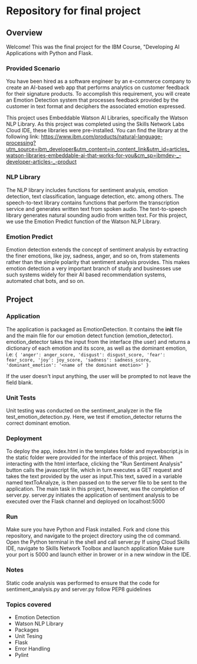 # Repository for final project
## Overview
Welcome! This was the final project for the IBM Course, "Developing AI Applications with Python and Flask.
### Provided Scenario
You have been hired as a software engineer by an e-commerce company to create an AI-based web app that performs analytics on customer feedback for their signature products. To accomplish this requirement, you will create an Emotion Detection system that processes feedback provided by the customer in text format and deciphers the associated emotion expressed.

This project uses Embeddable Watson AI Libraries, specifically the Watson NLP Library. As this project was completed using the Skills Network Labs Cloud IDE, these libraries were pre-installed. You can find the library at the following link: https://www.ibm.com/products/natural-language-processing?utm_source=ibm_developer&utm_content=in_content_link&utm_id=articles_watson-libraries-embeddable-ai-that-works-for-you&cm_sp=ibmdev-_-developer-articles-_-product


### NLP Library
The NLP library includes functions for sentiment analysis, emotion detection, text classification, language detection, etc. among others. The speech-to-text library contains functions that perform the transcription service and generates written text from spoken audio. The text-to-speech library generates natural sounding audio from written text. 
For this project, we use the  Emotion Predict function of the Watson NLP Library.

### Emotion Predict
Emotion detection extends the concept of sentiment analysis by extracting the finer emotions, like joy, sadness, anger, and so on, from statements rather than the simple polarity that sentiment analysis provides. This makes emotion detection a very important branch of study and businesses use such systems widely for their AI based recommendation systems, automated chat bots, and so on.

## Project
### Application
The application is packaged as EmotionDetection. It contains the __init__ file and the main file for our emotion detect function (emotion_detector). emotion_detector takes the input from the interface (the user) and returns a dictionary of each emotion and its score, as well as the dominant emotion, i.e:
`{
'anger': anger_score,
'disgust': disgust_score,
'fear': fear_score,
'joy': joy_score,
'sadness': sadness_score,
'dominant_emotion': '<name of the dominant emotion>'
}`

If the user doesn't input anything, the user will be prompted to not leave the field blank.

### Unit Tests
Unit testing was conducted on the sentiment_analyzer in the file test_emotion_detection.py. Here, we test if emotion_detector returns the correct dominant emotion.

### Deployment
To deploy the app, index.html in the templates folder and mywebscript.js in the static folder were provided for the interface of this project.
When interacting with the html interface, clicking the "Run Sentiment Analysis" button calls the javascript file, which in turn executes a GET request and takes the text provided by the user as input.This text, saved in a variable named textToAnalyze, is then passed on to the server file to be sent to the application. The main task in this project, however, was the completion of server.py.
server.py initiates the application of sentiment analysis to be executed over the Flask channel and deployed on localhost:5000

### Run
Make sure you have Python and Flask installed.
Fork and clone this repository, and navigate to the project directory using the cd command.
Open the Python terminal in the shell and call server.py
If using Cloud Skills IDE, navigate to Skills Network Toolbox and launch application
Make sure your port is 5000 and launch either in brower or in a new window in the IDE.

### Notes
Static code analysis was performed to ensure that the code for sentiment_analysis.py and server.py follow PEP8 guidelines

### Topics covered
- Emotion Detection
- Watson NLP Library
- Packages
- Unit Tesing
- Flask
- Error Handling
- Pylint
